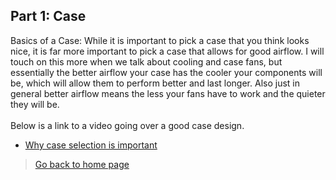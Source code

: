 ## **Part 1: Case**
Basics of a Case: While it is important to pick a case that you think looks nice, it is far more important to pick a case that allows for good airflow. I will touch on this more when we talk about cooling and case fans, but essentially the better airflow your case has the cooler your components will be, which will allow them to perform better and last longer. Also just in general better airflow means the less your fans have to work and the quieter they will be.
<br/><br/>Below is a link to a video going over a good case design.
* [Why case selection is important](https://www.youtube.com/watch?v=Ahkbz1DGLCw&t=209s)
> [Go back to home page](./README.md)
